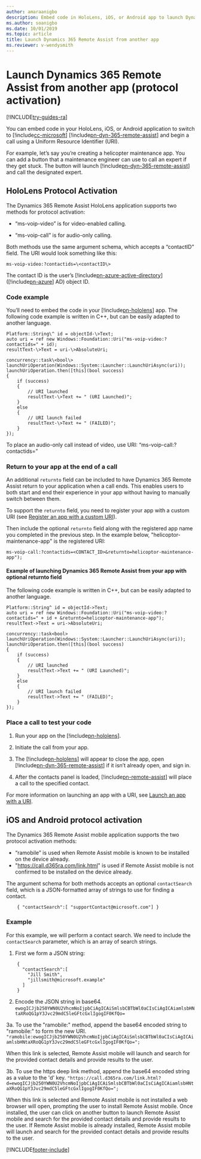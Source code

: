 ```yaml
---
author: amaraanigbo
description: Embed code in HoloLens, iOS, or Android app to launch Dynamics 365 Remote Assist (protocol activation)
ms.author: soanigbo
ms.date: 10/01/2019
ms.topic: article
title: Launch Dynamics 365 Remote Assist from another app
ms.reviewer: v-wendysmith
---
```


# Launch Dynamics 365 Remote Assist from another app (protocol activation)

[!INCLUDE[try-guides-ra](../includes/try-guides-ra.md)]

You can embed code in your HoloLens, iOS, or Android application to switch to [!include[cc-microsoft](../includes/cc-microsoft.md)] [!include[pn-dyn-365-remote-assist](../includes/pn-dyn-365-remote-assist.md)] and begin a call using a Uniform Resource Identifier (URI).

For example, let’s say you’re creating a helicopter maintenance app. You can add
a button that a maintenance engineer can use to call an expert if they get
stuck. The button will launch [!include[pn-dyn-365-remote-assist](../includes/pn-dyn-365-remote-assist.md)] and call the designated expert.

## HoloLens Protocol Activation

The Dynamics 365 Remote Assist HoloLens application supports two methods for protocol activation: 

-   “ms-voip-video” is for video-enabled calling.

-   “ms-voip-call” is for audio-only calling.

Both methods use the same argument schema, which accepts a “contactID” field.
The URI would look something like this:

```
ms-voip-video:?contactids=\<contactID\>
```

The contact ID is the user’s [!include[pn-azure-active-directory](../includes/pn-azure-active-directory.md)] ([!include[pn-azure](../includes/pn-azure.md)] AD) object ID.

### Code example

You’ll need to embed the code in your [!include[pn-hololens](../includes/pn-hololens.md)] app. The following code example is
written in C++, but can be easily adapted to another language.

```
Platform::String\^ id = objectId-\>Text;
auto uri = ref new Windows::Foundation::Uri("ms-voip-video:?contactids=" + id);
resultText-\>Text = uri-\>AbsoluteUri; 

concurrency::task\<bool\> launchUriOperation(Windows::System::Launcher::LaunchUriAsync(uri));
launchUriOperation.then([this](bool success)   
{         
    if (success)         
    {             
        // URI launched  
        resultText-\>Text += " (URI Launched)"; 
    } 
    else         
    {             
        // URI launch failed             
        resultText-\>Text += " (FAILED)";
    }     
});  
```

To place an audio-only call instead of video, use URI: “ms-voip-call:?contactids=”

### Return to your app at the end of a call

An additional ```returnto``` field can be included to have Dynamics 365 Remote Assist return to your application when a call ends. This enables users to both start and end their experience in your app without having to manually switch between them.

To support the ```returnto``` field, you need to register your app with a custom URI (see [Register an app with a custom URI](/windows/uwp/launch-resume/handle-uri-activation#step-1-specify-the-extension-point-in-the-package-manifest>)).

Then include the optional ```returnto``` field along with the registered app name you completed in the previous step. In the example below, "helicoptor-maintenance-app" is the registered URI:

```
ms-voip-call:?contactids=<CONTACT_ID>&returnto=helicoptor-maintenance-app");
```

#### Example of launching Dynamics 365 Remote Assist from your app with optional returnto field

The following code example is written in C++, but can be easily adapted to another language.

```
Platform::String^ id = objectId->Text;
auto uri = ref new Windows::Foundation::Uri("ms-voip-video:?contactids=" + id + &returnto=helicoptor-maintenance-app");
resultText->Text = uri->AbsoluteUri; 

concurrency::task<bool> launchUriOperation(Windows::System::Launcher::LaunchUriAsync(uri));
launchUriOperation.then([this](bool success)   
{         
    if (success)         
    {             
        // URI launched  
        resultText->Text += " (URI Launched)"; 
    } 
    else         
    {             
        // URI launch failed             
        resultText->Text += " (FAILED)";
    }     
});  
```

### Place a call to test your code

1.  Run your app on the [!include[pn-hololens](../includes/pn-hololens.md)].

2.  Initiate the call from your app.

3.  The [!include[pn-hololens](../includes/pn-hololens.md)] will appear to close the app, open [!include[pn-dyn-365-remote-assist](../includes/pn-dyn-365-remote-assist.md)] if it isn’t
    already open, and sign in.

4.  After the contacts panel is loaded, [!include[pn-remote-assist](../includes/pn-remote-assist.md)] will place a call to the
    specified contact.
    
For more information on launching an app with a URI, see [Launch an app with a URI](/windows/uwp/launch-resume/launch-app-with-uri).

## iOS and Android protocol activation

The Dynamics 365 Remote Assist mobile application supports the two protocol activation methods: 

-   “ramobile” is used when Remote Assist mobile is known to be installed on the device already.
-   "https://call.d365ra.com/link.html" is used if Remote Assist mobile is not confirmed to be installed on the device already.

The argument schema for both methods accepts an optional ```contactSearch``` field, which is a JSON-formatted array of strings to use for finding a contact.
```
    { "contactSearch":[ "supportContact@microsoft.com"] }
```
### Example

For this example, we will perform a contact search. We need to include the ```contactSearch``` parameter, which is an array of search strings.

1. First we form a JSON string:

```
	{
      "contactSearch":[
        "Jill Smith",
        "jillsmith@microsoft.example"
      ]
    }
```    
2. Encode the JSON string in base64.
    ```ewogICJjb250YWN0U2VhcmNoIjpbCiAgICAiSmlsbCBTbWl0aCIsCiAgICAiamlsbHNtaXRoQG1pY3Jvc29mdC5leGFtcGxlIgogIF0KfQo=```

3a. To use the "ramobile:" method, append the base64 encoded string to "ramobile:" to form the new URI.
   ```"ramobile:ewogICJjb250YWN0U2VhcmNoIjpbCiAgICAiSmlsbCBTbWl0aCIsCiAgICAiamlsbHNtaXRoQG1pY3Jvc29mdC5leGFtcGxlIgogIF0KfQo=";```

When this link is selected, Remote Assist mobile will launch and search for the provided contact details and provide results to the user.
   
3b. To use the https deep link method, append the base64 encoded string as a value to the 'd' key.
   ```"https://call.d365ra.com/link.html?d=ewogICJjb250YWN0U2VhcmNoIjpbCiAgICAiSmlsbCBTbWl0aCIsCiAgICAiamlsbHNtaXRoQG1pY3Jvc29mdC5leGFtcGxlIgogIF0KfQo=";```

When this link is selected and Remote Assist mobile is not installed a web browser will open, prompting the user to install Remote Assist mobile. Once installed, the user can click on another button to launch Remote Assist mobile and search for the provided contact details and provide results to the user. If Remote Assist mobile is already installed, Remote Assist mobile will launch and search for the provided contact details and provide results to the user.

    


[!INCLUDE[footer-include](../includes/footer-banner.md)]
